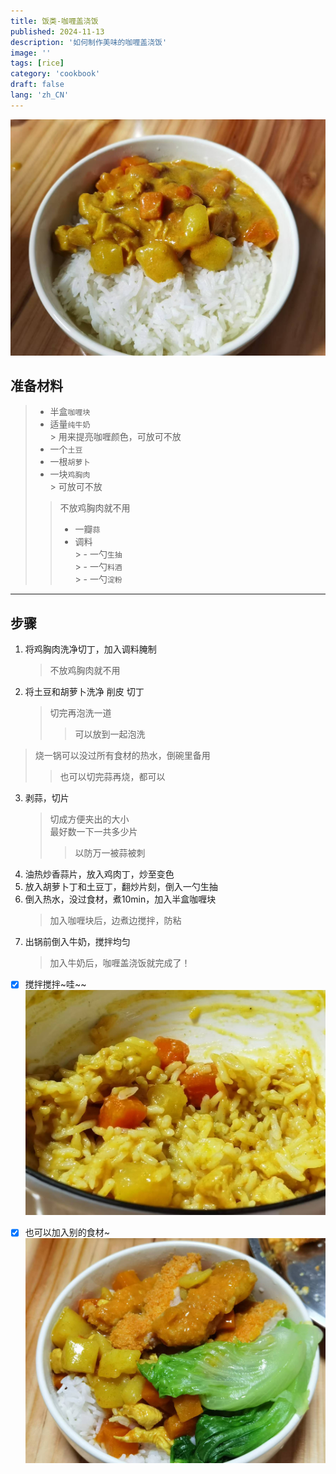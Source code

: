 ```yaml
---
title: 饭类-咖喱盖浇饭
published: 2024-11-13
description: '如何制作美味的咖喱盖浇饭'
image: ''
tags: [rice]
category: 'cookbook'
draft: false
lang: 'zh_CN'
---
```


![咖喱饭](./gali.jpg)

## 准备材料
>- 半盒`咖喱块`  
>- 适量`纯牛奶`  
    > 用来提亮咖喱颜色，可放可不放  
>- 一个`土豆`  
>- 一根`胡萝卜`  
>- 一块`鸡胸肉`  
    > 可放可不放  
>> 不放鸡胸肉就不用   
>>- 一瓣`蒜`  
>>- 调料  
    > - 一勺`生抽`  
    > - 一勺`料酒`  
    > - 一勺`淀粉`  

***********

## 步骤  
1. 将鸡胸肉洗净切丁，加入调料腌制  
    > 不放鸡胸肉就不用   
2. 将土豆和胡萝卜洗净 削皮 切丁  
    > 切完再泡洗一道   
    >> 可以放到一起泡洗  
>烧一锅可以没过所有食材的热水，倒碗里备用  
>>也可以切完蒜再烧，都可以   
3. 剥蒜，切片  
    > 切成方便夹出的大小   
    > 最好数一下一共多少片  
    >> 以防万一被蒜被刺  
4. 油热炒香蒜片，放入鸡肉丁，炒至变色  
5. 放入胡萝卜丁和土豆丁，翻炒片刻，倒入一勺生抽  
6. 倒入热水，没过食材，煮10min，加入半盒咖喱块  
    > 加入咖喱块后，边煮边搅拌，防粘  
7. 出锅前倒入牛奶，搅拌均匀  
    > 加入牛奶后，咖喱盖浇饭就完成了！  

- [x] 搅拌搅拌~哇~~  
![咖喱饭](./gali_mix.jpg)

- [x] 也可以加入别的食材~
![咖喱饭](./gali_max.jpg)

